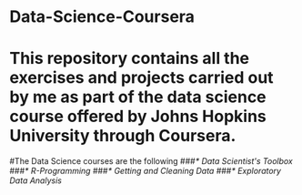 # Data-Science-Coursera
# This repository contains all the exercises and projects carried out by me as part of the data science course offered by Johns Hopkins University through Coursera. 
#The Data Science courses are the following 
###_* Data Scientist's Toolbox_
###_* R-Programming_
###_* Getting and Cleaning Data_
###_* Exploratory Data Analysis_

